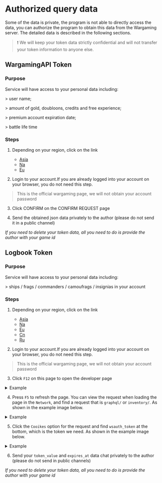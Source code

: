 # Authorized query data

Some of the data is private, the program is not able to directly access the data, you can authorize the program to obtain this data from the Wargaming server. The detailed data is described in the following sections.

> ❗ We will keep your token data strictly confidential and will not transfer your token information to anyone else.

## WargamingAPI Token

### Purpose

Service will have access to your personal data including:

\> user name;

\> amount of gold, doubloons, credits and free experience;

\> premium account expiration date;

\> battle life time

### Steps

1. Depending on your region, click on the link
    - [Asia](https://api.worldoftanks.asia/wot/auth/login/?application_id=aaaa630bfc681dfdbc13c3327eac2e85&redirect_uri=http://www.wows-coral.com:8000/access-token/)
    - [Na](https://api.worldoftanks.com/wot/auth/login/?application_id=aaaa630bfc681dfdbc13c3327eac2e85&redirect_uri=http://www.wows-coral.com:8000/access-token/)
    - [Eu](https://api.worldoftanks.euom:8000/access-token/)

2. Login to your account.If you are already logged into your account on your browser, you do not need this step.
> This is the official wargaming page, we will not obtain your account password

3. Click CONFIRM on the CONFIRM REQUEST page

4. Send the obtained json data privately to the author (please do not send it in a public channel)

*If you need to delete your token data, all you need to do is provide the author with your game id*

## Logbook Token

### Purpose

Service will have access to your personal data including:

\> ships / frags / commanders / camoufrags / insignias in your account

### Steps

1. Depending on your region, click on the link
    - [Asia](https://logbook.worldofwarships.asia/)
    - [Na](https://logbook.worldofwarships.com/)
    - [Eu](https://logbook.worldofwarships.eu/)
    - [Cn](https://logbook.wowsgame.cn/)
    - [Ru](https://logbook.korabli.su/)

2. Login to your account.If you are already logged into your account on your browser, you do not need this step.
> This is the official wargaming page, we will not obtain your account password

3. Click `F12` on this page to open the developer page

<details>
<summary>Example</summary>

![](https://github.com/SangonomiyaKoko/Kokomibot_docs/blob/main/docs/en/token-1.png)

</details>

4. Press `F5` to refresh the page. You can view the request when loading the page in the `Network`, and find a request that is `graphql/` or `inventory/`. As shown in the example image below.

<details>
<summary>Example</summary>

![](https://github.com/SangonomiyaKoko/Kokomibot_docs/blob/main/docs/en/token-2.png)

</details>

5. Click the `Cooikes` option for the request and find `wsauth_token` at the bottom, which is the token we need. As shown in the example image below.

<details>
<summary>Example</summary>

![](https://github.com/SangonomiyaKoko/Kokomibot_docs/blob/main/docs/en/token-3.png)

</details>

6. Send your `token_value` and `expires_at` data chat privately to the author (please do not send in public channels)

*If you need to delete your token data, all you need to do is provide the author with your game id*
